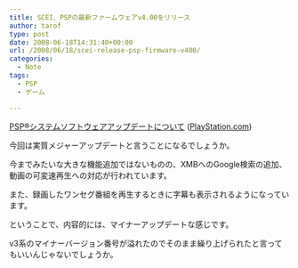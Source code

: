 ```yaml
---
title: SCEI、PSPの最新ファームウェアv4.00をリリース
author: tarof
type: post
date: 2008-06-18T14:31:40+00:00
url: /2008/06/18/scei-release-psp-firmware-v400/
categories:
  - Note
tags:
  - PSP
  - ゲーム

---
```

[PSP®システムソフトウェアアップデートについて][1] ([PlayStation.com][2])

今回は実質メジャーアップデートと言うことになるでしょうか。
  
今までみたいな大きな機能追加ではないものの、XMBへのGoogle検索の追加、動画の可変速再生への対応が行われています。
  
また、録画したワンセグ番組を再生するときに字幕も表示されるようになっています。

ということで、内容的には、マイナーアップデートな感じです。
  
v3系のマイナーバージョン番号が溢れたのでそのまま繰り上げられたと言ってもいいんじゃないでしょうか。

 [1]: http://www.jp.playstation.com/psp/update/ud_01.html
 [2]: http://www.jp.playstation.com/